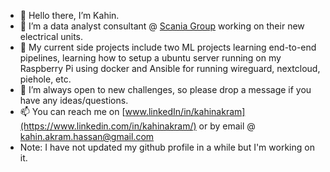 - 👋 Hello there, I’m Kahin.
- 👀 I’m a data analyst consultant @ [Scania Group](https://www.scania.com/se/sv/home.html) working on their new electrical units. 
- 🌱 My current side projects include two ML projects learning end-to-end pipelines, learning how to setup a ubuntu server running on my Raspberry Pi using docker and Ansible for running wireguard, nextcloud, piehole, etc. 
- 💞️ I’m always open to new challenges, so please drop a message if you have any ideas/questions.
- 📫 You can reach me on [www.linkedIn/in/kahinakram](https://www.linkedin.com/in/kahinakram/) or by email @ kahin.akram.hassan@gmail.com
- Note: I have not updated my github profile in a while but I'm working on it. 

<!---
KahinAkramHassan/KahinAkramHassan is a ✨ special ✨ repository because its `README.md` (this file) appears on your GitHub profile.
You can click the Preview link to take a look at your changes.
--->
